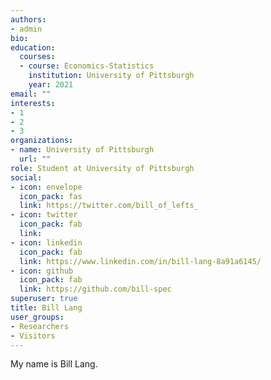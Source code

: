 ```yaml
---
authors:
- admin
bio:  
education:
  courses:
  - course: Economics-Statistics 
    institution: University of Pittsburgh
    year: 2021
email: ""
interests:
- 1
- 2
- 3
organizations:
- name: University of Pittsburgh
  url: ""
role: Student at University of Pittsburgh
social:
- icon: envelope
  icon_pack: fas
  link: https://twitter.com/bill_of_lefts_
- icon: twitter
  icon_pack: fab
  link: 
- icon: linkedin
  icon_pack: fab
  link: https://www.linkedin.com/in/bill-lang-8a91a6145/
- icon: github
  icon_pack: fab
  link: https://github.com/bill-spec
superuser: true
title: Bill Lang
user_groups:
- Researchers
- Visitors
---
```


My name is Bill Lang.
